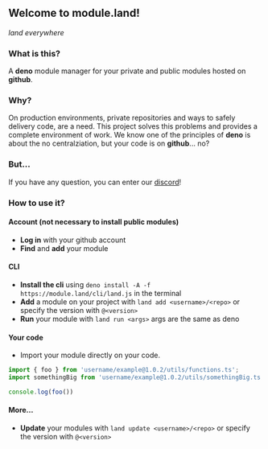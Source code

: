 ## Welcome to module.land!

*land everywhere*

### What is this?
A __deno__ module manager for your private and public modules hosted on __github__.

### Why?
On production environments, private repositories and ways to safely delivery code, are a need.
This project solves this problems and provides a complete environment of work.
We know one of the principles of __deno__ is about the no centralziation, but your code is on __github__... no?

### But...
If you have any question, you can enter our [discord](https://discord.gg/2eqenPy)!

### How to use it?
#### Account (not necessary to install public modules)
- **Log in** with your github account
- **Find** and **add** your module
#### CLI
- **Install the cli** using `deno install -A -f https://module.land/cli/land.js` in the terminal
- **Add** a module on your project with `land add <username>/<repo>` or specify the version with `@<version>`
- **Run** your module with `land run <args>` args are the same as deno
#### Your code
- Import your module directly on your code.
```ts
import { foo } from 'username/example@1.0.2/utils/functions.ts';
import somethingBig from 'username/example@1.0.2/utils/somethingBig.ts';

console.log(foo())
```
#### More...
- **Update** your modules with `land update <username>/<repo>` or specify the version with `@<version>`
